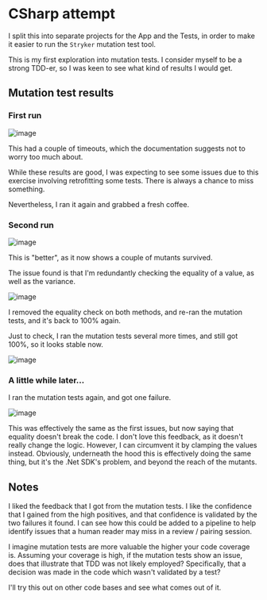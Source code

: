 # CSharp attempt

I split this into separate projects for the App and the Tests, in order to make it easier to run the `Stryker` mutation test tool.

This is my first exploration into mutation tests. I consider myself to be a strong TDD-er, so I was keen to see what kind of results I would get. 

## Mutation test results

### First run

![image](https://github.com/ChrisJTaylor/GildedRose-Refactoring-Kata/assets/2196813/12f0f10d-1c99-44f5-acf3-46b6a76c73ce)

This had a couple of timeouts, which the documentation suggests not to worry too much about.

While these results are good, I was expecting to see some issues due to this exercise involving retrofitting some tests. There is always a chance to miss something.

Nevertheless, I ran it again and grabbed a fresh coffee.

### Second run

![image](https://github.com/ChrisJTaylor/GildedRose-Refactoring-Kata/assets/2196813/f6c0e7ce-f020-4e4c-8d1b-b8c8adc7d631)

This is "better", as it now shows a couple of mutants survived.

The issue found is that I'm redundantly checking the equality of a value, as well as the variance.

![image](https://github.com/ChrisJTaylor/GildedRose-Refactoring-Kata/assets/2196813/938a666b-0050-40fe-bf54-88ad72b52f85)

I removed the equality check on both methods, and re-ran the mutation tests, and it's back to 100% again.

Just to check, I ran the mutation tests several more times, and still got 100%, so it looks stable now.

![image](https://github.com/ChrisJTaylor/GildedRose-Refactoring-Kata/assets/2196813/4de87cfb-e773-46ff-ad17-ccdcc60ac438)

### A little while later...

I ran the mutation tests again, and got one failure. 

![image](https://github.com/ChrisJTaylor/GildedRose-Refactoring-Kata/assets/2196813/8b7874cf-ff95-4a58-8909-51654b8d7a92)

This was effectively the same as the first issues, but now saying that equality doesn't break the code. 
I don't love this feedback, as it doesn't really change the logic. However, I can circumvent it by clamping the values instead. 
Obviously, underneath the hood this is effectively doing the same thing, but it's the .Net SDK's problem, and beyond the reach of the mutants.

## Notes

I liked the feedback that I got from the mutation tests. I like the confidence that I gained from the high positives, 
and that confidence is validated by the two failures it found. I can see how this could be added to a pipeline to help
identify issues that a human reader may miss in a review / pairing session.

I imagine mutation tests are more valuable the higher your code coverage is. Assuming your coverage is high, 
if the mutation tests show an issue, does that illustrate that TDD was not likely employed? 
Specifically, that a decision was made in the code which wasn't validated by a test?

I'll try this out on other code bases and see what comes out of it.
